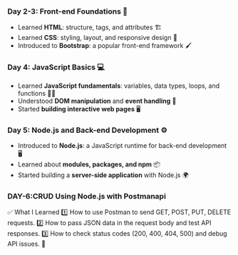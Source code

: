 

### **Day 2-3: Front-end Foundations** 🎨  
- Learned **HTML**: structure, tags, and attributes 🏗️  
- Learned **CSS**: styling, layout, and responsive design 🎨  
- Introduced to **Bootstrap**: a popular front-end framework 🖌️  

### **Day 4: JavaScript Basics** 💻  
- Learned **JavaScript fundamentals**: variables, data types, loops, and functions 🧑‍💻  
- Understood **DOM manipulation** and **event handling** 🔄  
- Started **building interactive web pages** 🖥️  

### **Day 5: Node.js and Back-end Development** ⚙️  
- Introduced to **Node.js**: a JavaScript runtime for back-end development 🖥️  
- Learned about **modules, packages, and npm** 📦  
- Started building a **server-side application** with Node.js 🌍  
  

###  **DAY-6:CRUD Using Node.js with Postmanapi**

✅ What I Learned
1️⃣ How to use Postman to send GET, POST, PUT, DELETE requests.
2️⃣ How to pass JSON data in the request body and test API responses.
3️⃣ How to check status codes (200, 400, 404, 500) and debug API issues. 🚀


